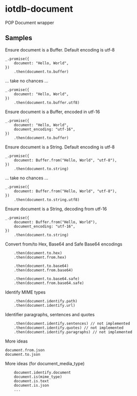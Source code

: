 # iotdb-document
POP Document wrapper

## Samples

Ensure document is a Buffer. Default encoding is utf-8

    _.promise({
        document: "Hello, World",
    })
        .then(document.to.buffer)

... take no chances ...

    _.promise({
        document: "Hello, World",
    })
        .then(document.to.buffer.utf8)

Ensure document is a Buffer, encoded in utf-16

    _.promise({
        document: "Hello, World",
        document_encoding: "utf-16",
    })
        .then(document.to.buffer)

Ensure document is a String. Default encoding is utf-8

    _.promise({
        document: Buffer.from("Hello, World", "utf-8"),
    })
        .then(document.to.string)

... take no chances ...

    _.promise({
        document: Buffer.from("Hello, World", "utf-8"),
    })
        .then(document.to.string.utf8)

Ensure document is a String, decoding from utf-16

    _.promise({
        document: Buffer.from("Hello, World"),
        document_encoding: "utf-16",
    })
        .then(document.to.string)

Convert from/to Hex, Base64 and Safe Base64 encodings

        .then(document.to.hex)
        .then(document.from.hex)

        .then(document.to.base64)
        .then(document.from.base64)

        .then(document.to.base64.safe)
        .then(document.from.base64.safe)

Identify MIME types

        .then(document.identify.path)
        .then(document.identify.url)

Identifier paragraphs, sentences and quotes

        .then(document.identify.sentences) // not implemented
        .then(document.identify.quotes) // not implemented
        .then(document.identify.paragraphs) // not implemented

More ideas

    document.from.json
    document.to.json

More ideas (for document\_media\_type)

        document.identify.document
        document.is(mime_type)
        document.is.text
        document.is.json
        ...
